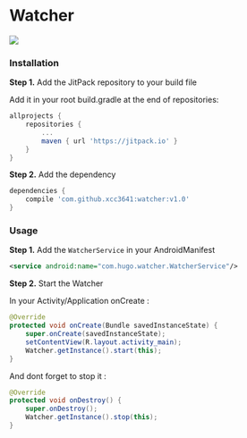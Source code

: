 # Watcher


![](http://ww1.sinaimg.cn/large/006y8lVagw1fabk6nf50eg30el05njrd.gif)

### Installation

**Step 1.** Add the JitPack repository to your build file

Add it in your root build.gradle at the end of repositories:
```gradle
allprojects {
	repositories {
		...
		maven { url 'https://jitpack.io' }
	}
}
```

**Step 2.** Add the dependency
```gradle
dependencies {
	compile 'com.github.xcc3641:watcher:v1.0'
}
```

### Usage

**Step 1.** Add the ```WatcherService``` in your AndroidManifest
```xml
<service android:name="com.hugo.watcher.WatcherService"/>
```

**Step 2.** Start the Watcher

In your Activity/Application onCreate :

```java
@Override
protected void onCreate(Bundle savedInstanceState) {
	super.onCreate(savedInstanceState);
	setContentView(R.layout.activity_main);
	Watcher.getInstance().start(this);
}
```

And dont forget to stop it :

```java
@Override
protected void onDestroy() {
	super.onDestroy();
	Watcher.getInstance().stop(this);
}
```
